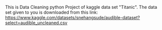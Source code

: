 This is Data Cleaning python Project of kaggle data set "Titanic".
The data set given to you is downloaded from this link:
https://www.kaggle.com/datasets/snehangsude/audible-dataset?select=audible_uncleaned.csv

